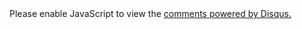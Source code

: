 <div id="disqus_thread"></div>
<script>
/**
* RECOMMENDED CONFIGURATION VARIABLES: EDIT AND UNCOMMENT THE SECTION BELOW TO INSERT DYNAMIC VALUES FROM YOUR PLATFORM OR CMS.
* LEARN WHY DEFINING THESE VARIABLES IS IMPORTANT: https://disqus.com/admin/universalcode/#configuration-variables
*/

var disqus_config = function () {
  this.page.url        = "{{page.url | prepend: site.baseurl | prepend: site.url}}"; // Replace PAGE_URL with your page's canonical URL variable
  {% if include.PAGE_IDENTIFIER %}
  this.page.identifier = {{include.PAGE_IDENTIFIER}}; // Replace PAGE_IDENTIFIER with your page's unique identifier variable
  {% endif %}
};

(function() { // DON'T EDIT BELOW THIS LINE
var d = document, s = d.createElement('script');

s.src = '//code2016honours.disqus.com/embed.js';

s.setAttribute('data-timestamp', +new Date());
(d.head || d.body).appendChild(s);
})();
</script>
<noscript>Please enable JavaScript to view the <a href="https://disqus.com/?ref_noscript" rel="nofollow">comments powered by Disqus.</a></noscript>
